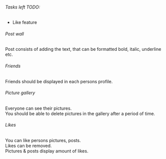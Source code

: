 ###### Tasks left TODO:

- Like feature

###### Post wall

Post consists of adding the text, that can be formatted bold, italic, underline etc.  
 
###### Friends

Friends should be displayed in each persons profile.    

###### Picture gallery  
 
Everyone can see their pictures.  
You should be able to delete pictures in the gallery after a period of time.  

###### Likes

You can like persons pictures, posts.  
Likes can be removed.  
Pictures & posts display amount of likes.  

